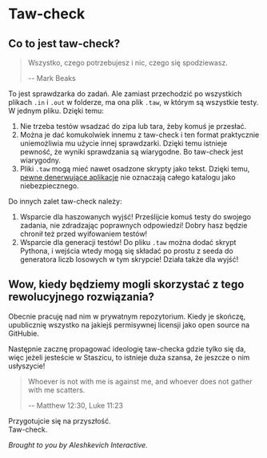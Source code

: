 <div lang="pl">

# Taw-check

## Co to jest taw-check?

> Wszystko, czego potrzebujesz i nic, czego się spodziewasz.
>
>  -- Mark Beaks

To jest sprawdzarka do zadań. Ale zamiast przechodzić po wszystkich plikach `.in` i `.out` w folderze, ma ona plik `.taw`, w którym są wszystkie testy. W jednym pliku. Dzięki temu:
1. Nie trzeba testów wsadzać do zipa lub tara, żeby komuś je przesłać.
2. Można je dać komukolwiek innemu z taw-check i ten format praktycznie uniemożliwia mu użycie innej sprawdzarki. Dzięki temu istnieje pewność, że wyniki sprawdzania są wiarygodne. Bo taw-check jest wiarygodny.
3. Pliki `.taw` mogą mieć nawet osadzone skrypty jako tekst. Dzięki temu, [pewne denerwujące aplikacje](https://www.google.com/gmail/about/) nie oznaczają całego katalogu jako niebezpiecznego.

Do innych zalet taw-check należy:
1. Wsparcie dla haszowanych wyjść! Prześlijcie komuś testy do swojego zadania, nie zdradzając poprawnych odpowiedzi! Dobry hasz będzie chronił też przed wyifowaniem testów!
2. Wsparcie dla generacji testów! Do pliku `.taw` można dodać skrypt Pythona, i wejścia wtedy mogą się składać po prostu z seeda do generatora liczb losowych w tym skrypcie! Działa także dla wyjść!

## Wow, kiedy będziemy mogli skorzystać z tego rewolucyjnego rozwiązania?

Obecnie pracuję nad nim w prywatnym repozytorium. Kiedy je skończę, upublicznię wszystko na jakiejś permisywnej licensji jako open source na GitHubie.

Następnie zacznę propagować ideologię taw-checka gdzie tylko się da, więc jeżeli jesteście w Staszicu, to istnieje duża szansa, że jeszcze o nim usłyszycie!

> <div lang="en">
>
> Whoever is not with me is against me, and whoever does not gather with me scatters.
>
> -- Matthew 12:30, Luke 11:23
>
> </div>

Przygotujcie się na przyszłość. \
Taw-check.

<span lang="en">

*Brought to you by Aleshkevich Interactive.*

</span>
